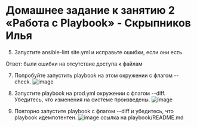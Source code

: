 # Домашнее задание к занятию 2 «Работа с Playbook» - Скрыпников Илья
5. Запустите ansible-lint site.yml и исправьте ошибки, если они есть.
   
Ответ: были ошибки на отсутствие доступа к файлам

7. Попробуйте запустить playbook на этом окружении с флагом --check.
   ![image](https://github.com/user-attachments/assets/22a210cd-ab45-4e3e-b618-02f4d36f2819)
   
8. Запустите playbook на prod.yml окружении с флагом --diff. Убедитесь, что изменения на системе произведены.
   ![image](https://github.com/user-attachments/assets/a5685bd0-21fb-4725-88ab-dee212f275cc)
   
10. Повторно запустите playbook с флагом --diff и убедитесь, что playbook идемпотентен.
    ![image](https://github.com/user-attachments/assets/3f8acae2-da01-4217-8490-4e8e5626e7ed)
ссылка на playbook/README.md
